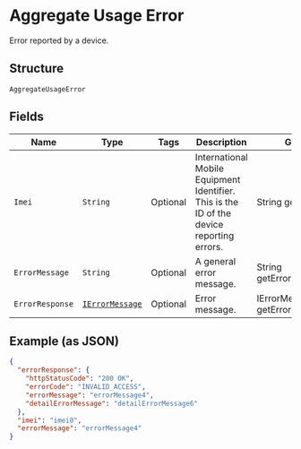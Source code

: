 
# Aggregate Usage Error

Error reported by a device.

## Structure

`AggregateUsageError`

## Fields

| Name | Type | Tags | Description | Getter | Setter |
|  --- | --- | --- | --- | --- | --- |
| `Imei` | `String` | Optional | International Mobile Equipment Identifier. This is the ID of the device reporting errors. | String getImei() | setImei(String imei) |
| `ErrorMessage` | `String` | Optional | A general error message. | String getErrorMessage() | setErrorMessage(String errorMessage) |
| `ErrorResponse` | [`IErrorMessage`](../../doc/models/i-error-message.md) | Optional | Error message. | IErrorMessage getErrorResponse() | setErrorResponse(IErrorMessage errorResponse) |

## Example (as JSON)

```json
{
  "errorResponse": {
    "httpStatusCode": "200 OK",
    "errorCode": "INVALID_ACCESS",
    "errorMessage": "errorMessage4",
    "detailErrorMessage": "detailErrorMessage6"
  },
  "imei": "imei0",
  "errorMessage": "errorMessage4"
}
```

